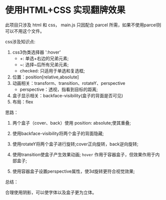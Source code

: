 # 使用HTML+CSS 实现翻牌效果 

此项目只涉及 html 和 css， main.js 只因配合 parcel 所需，如果不使用parcel则可以不用这个文件。

css涉及知识点:
1. css3伪类选择器 ':hover'
    - +: 单选+右边的兄弟元素;
    - ~: 选择~后所有兄弟元素;
    - checked: 只适用于单选和复选框;
2. 位置：position[relative,absolute]
3. 动画相关：transform、transition、rotateY、perspective
    - perspective：透视，指看到目标的距离;
4. 盒子显示相关：backface-visibility(盒子的背面是否可见)
5. 布局：flex

思路：

1. 两个盒子（cover、back）使用 position: absolute;使其重叠;

2. 使用backface-visibility将两个盒子的背面隐藏;

3. 使用rotateY将两个盒子进行旋转;cover正向旋转，back逆向旋转;

4. 使用transition使盒子产生效果动画; `hover` 作用于容器盒子，但效果作用于内部盒子;

5. 使用容器盒子设置perspective属性，使3d旋转更符合视觉效果;

总结：

合理使用阴影，可以使字体以及盒子更为立体。